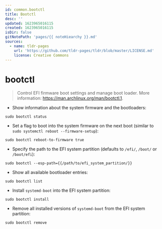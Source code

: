 ```yaml
---
id: common.bootctl
title: Bootctl
desc: ''
updated: 1623965016115
created: 1623965016115
isDir: false
gitNotePath: 'pages/{{ noteHiearchy }}.md'
sources:
  - name: tldr-pages
    url: 'https://github.com/tldr-pages/tldr/blob/master/LICENSE.md'
    license: Creative Commons
---
```

# bootctl

> Control EFI firmware boot settings and manage boot loader.
> More information: <https://man.archlinux.org/man/bootctl.1>.

- Show information about the system firmware and the bootloaders:

`sudo bootctl status`

- Set a flag to boot into the system firmware on the next boot (similar to `sudo systemctl reboot --firmware-setup`):

`sudo bootctl reboot-to-firmware true`

- Specify the path to the EFI system partition (defaults to `/efi/`, `/boot/` or `/boot/efi`):

`sudo bootctl --esp-path={{/path/to/efi_system_partition/}}`

- Show all available bootloader entries:

`sudo bootctl list`

- Install `systemd-boot` into the EFI system partition:

`sudo bootctl install`

- Remove all installed versions of `systemd-boot` from the EFI system partition:

`sudo bootctl remove`


